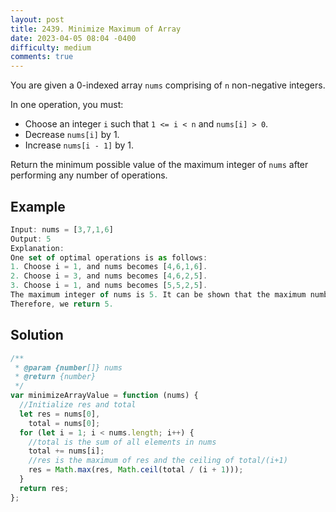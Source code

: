 ```yaml
---
layout: post
title: 2439. Minimize Maximum of Array
date: 2023-04-05 08:04 -0400
difficulty: medium
comments: true
---
```


You are given a 0-indexed array `nums` comprising of `n` non-negative integers.

In one operation, you must:

- Choose an integer `i` such that `1 <= i < n` and `nums[i] > 0`.
- Decrease `nums[i]` by 1.
- Increase `nums[i - 1]` by 1.

Return the minimum possible value of the maximum integer of `nums` after performing any number of operations.

## Example

```javascript
Input: nums = [3,7,1,6]
Output: 5
Explanation:
One set of optimal operations is as follows:
1. Choose i = 1, and nums becomes [4,6,1,6].
2. Choose i = 3, and nums becomes [4,6,2,5].
3. Choose i = 1, and nums becomes [5,5,2,5].
The maximum integer of nums is 5. It can be shown that the maximum number cannot be less than 5.
Therefore, we return 5.
```

## Solution

```javascript
/**
 * @param {number[]} nums
 * @return {number}
 */
var minimizeArrayValue = function (nums) {
  //Initialize res and total
  let res = nums[0],
    total = nums[0];
  for (let i = 1; i < nums.length; i++) {
    //total is the sum of all elements in nums
    total += nums[i];
    //res is the maximum of res and the ceiling of total/(i+1)
    res = Math.max(res, Math.ceil(total / (i + 1)));
  }
  return res;
};
```
